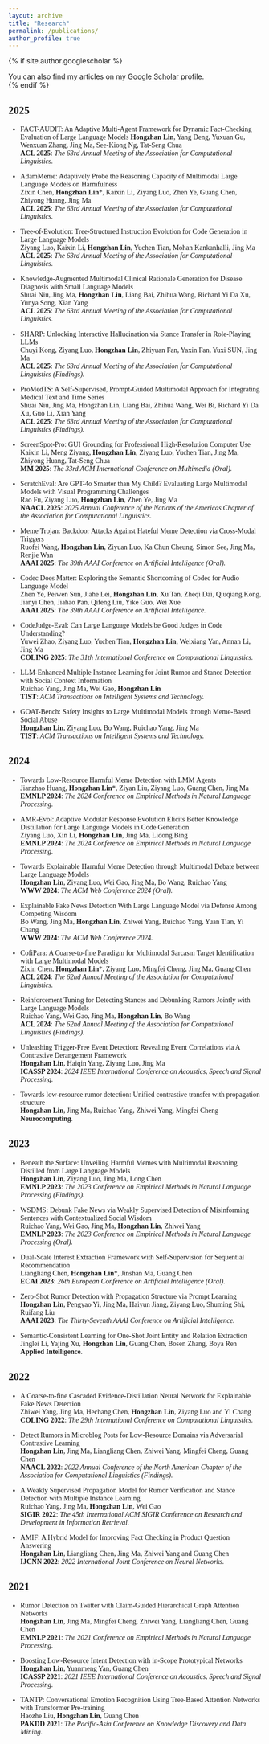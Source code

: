 ```yaml
---
layout: archive
title: "Research"
permalink: /publications/
author_profile: true
---
```


{% if site.author.googlescholar %}
  <div class="wordwrap">You can also find my articles on my <a href="{{site.author.googlescholar}}">Google Scholar</a> profile.</div>
{% endif %}

<span style="font-family: 'euclid';">

## 2025
- FACT-AUDIT: An Adaptive Multi-Agent Framework for Dynamic Fact-Checking Evaluation of Large Language Models
  **Hongzhan Lin**, Yang Deng, Yuxuan Gu, Wenxuan Zhang, Jing Ma, See-Kiong Ng, Tat-Seng Chua  
  **ACL 2025**: *The 63rd Annual Meeting of the Association for Computational Linguistics.*

- AdamMeme: Adaptively Probe the Reasoning Capacity of Multimodal Large Language Models on Harmfulness  
  Zixin Chen, **Hongzhan Lin**\*, Kaixin Li, Ziyang Luo, Zhen Ye, Guang Chen, Zhiyong Huang, Jing Ma  
  **ACL 2025**: *The 63rd Annual Meeting of the Association for Computational Linguistics.*

- Tree-of-Evolution: Tree-Structured Instruction Evolution for Code Generation in Large Language Models  
  Ziyang Luo, Kaixin Li, **Hongzhan Lin**, Yuchen Tian, Mohan Kankanhalli, Jing Ma  
  **ACL 2025**: *The 63rd Annual Meeting of the Association for Computational Linguistics.*

- Knowledge-Augmented Multimodal Clinical Rationale Generation for Disease Diagnosis with Small Language Models  
  Shuai Niu, Jing Ma, **Hongzhan Lin**, Liang Bai, Zhihua Wang, Richard Yi Da Xu, Yunya Song, Xian Yang  
  **ACL 2025**: *The 63rd Annual Meeting of the Association for Computational Linguistics.*

- SHARP: Unlocking Interactive Hallucination via Stance Transfer in Role-Playing LLMs  
  Chuyi Kong, Ziyang Luo, **Hongzhan Lin**, Zhiyuan Fan, Yaxin Fan, Yuxi SUN, Jing Ma  
  **ACL 2025**: *The 63rd Annual Meeting of the Association for Computational Linguistics (Findings).*

- ProMedTS: A Self-Supervised, Prompt-Guided Multimodal Approach for Integrating Medical Text and Time Series  
  Shuai Niu, Jing Ma, Hongzhan Lin, Liang Bai, Zhihua Wang, Wei Bi, Richard Yi Da Xu, Guo Li, Xian Yang  
  **ACL 2025**: *The 63rd Annual Meeting of the Association for Computational Linguistics (Findings).*

- ScreenSpot-Pro: GUI Grounding for Professional High-Resolution Computer Use  
  Kaixin Li, Meng Ziyang, **Hongzhan Lin**, Ziyang Luo, Yuchen Tian, Jing Ma, Zhiyong Huang, Tat-Seng Chua  
  **MM 2025**: *The 33rd ACM International Conference on Multimedia (Oral).*

- ScratchEval: Are GPT-4o Smarter than My Child? Evaluating Large Multimodal Models with Visual Programming Challenges  
  Rao Fu, Ziyang Luo, **Hongzhan Lin**, Zhen Ye, Jing Ma  
  **NAACL 2025**: *2025 Annual Conference of the Nations of the Americas Chapter of the Association for Computational Linguistics.*

- Meme Trojan: Backdoor Attacks Against Hateful Meme Detection via Cross-Modal Triggers  
  Ruofei Wang, **Hongzhan Lin**, Ziyuan Luo, Ka Chun Cheung, Simon See, Jing Ma, Renjie Wan  
  **AAAI 2025**: *The 39th AAAI Conference on Artificial Intelligence (Oral).*

- Codec Does Matter: Exploring the Semantic Shortcoming of Codec for Audio Language Model  
  Zhen Ye, Peiwen Sun, Jiahe Lei, **Hongzhan Lin**, Xu Tan, Zheqi Dai, Qiuqiang Kong, Jianyi Chen, Jiahao Pan, Qifeng Liu, Yike Guo, Wei Xue  
  **AAAI 2025**: *The 39th AAAI Conference on Artificial Intelligence.*

- CodeJudge-Eval: Can Large Language Models be Good Judges in Code Understanding?  
  Yuwei Zhao, Ziyang Luo, Yuchen Tian, **Hongzhan Lin**, Weixiang Yan, Annan Li, Jing Ma  
  **COLING 2025**: *The 31th International Conference on Computational Linguistics.*

- LLM-Enhanced Multiple Instance Learning for Joint Rumor and Stance Detection with Social Context Information  
  Ruichao Yang, Jing Ma, Wei Gao, **Hongzhan Lin**  
  **TIST**: *ACM Transactions on Intelligent Systems and Technology.*

- GOAT-Bench: Safety Insights to Large Multimodal Models through Meme-Based Social Abuse  
  **Hongzhan Lin**, Ziyang Luo, Bo Wang, Ruichao Yang, Jing Ma  
  **TIST**: *ACM Transactions on Intelligent Systems and Technology.*

## 2024
- Towards Low-Resource Harmful Meme Detection with LMM Agents  
  Jianzhao Huang, **Hongzhan Lin**\*, Ziyan Liu, Ziyang Luo, Guang Chen, Jing Ma  
  **EMNLP 2024**: *The 2024 Conference on Empirical Methods in Natural Language Processing.*

- AMR-Evol: Adaptive Modular Response Evolution Elicits Better Knowledge Distillation for Large Language Models in Code Generation  
  Ziyang Luo, Xin Li, **Hongzhan Lin**, Jing Ma, Lidong Bing  
  **EMNLP 2024**: *The 2024 Conference on Empirical Methods in Natural Language Processing.*

- Towards Explainable Harmful Meme Detection through Multimodal Debate between Large Language Models  
  **Hongzhan Lin**, Ziyang Luo, Wei Gao, Jing Ma, Bo Wang, Ruichao Yang  
  **WWW 2024**: *The ACM Web Conference 2024 (Oral).*

- Explainable Fake News Detection With Large Language Model via Defense Among Competing Wisdom  
  Bo Wang, Jing Ma, **Hongzhan Lin**, Zhiwei Yang, Ruichao Yang, Yuan Tian, Yi Chang  
  **WWW 2024**: *The ACM Web Conference 2024.*

- CofiPara: A Coarse-to-fine Paradigm for Multimodal Sarcasm Target Identification with Large Multimodal Models  
  Zixin Chen, **Hongzhan Lin**\*, Ziyang Luo, Mingfei Cheng, Jing Ma, Guang Chen  
  **ACL 2024**: *The 62nd Annual Meeting of the Association for Computational Linguistics.*

- Reinforcement Tuning for Detecting Stances and Debunking Rumors Jointly with Large Language Models  
  Ruichao Yang, Wei Gao, Jing Ma, **Hongzhan Lin**, Bo Wang  
  **ACL 2024**: *The 62nd Annual Meeting of the Association for Computational Linguistics (Findings).*

- Unleashing Trigger-Free Event Detection: Revealing Event Correlations via A Contrastive Derangement Framework  
  **Hongzhan Lin**, Haiqin Yang, Ziyang Luo, Jing Ma  
  **ICASSP 2024**: *2024 IEEE International Conference on Acoustics, Speech and Signal Processing.*

- Towards low-resource rumor detection: Unified contrastive transfer with propagation structure  
  **Hongzhan Lin**, Jing Ma, Ruichao Yang, Zhiwei Yang, Mingfei Cheng  
  **Neurocomputing**.

## 2023
- Beneath the Surface: Unveiling Harmful Memes with Multimodal Reasoning Distilled from Large Language Models  
  **Hongzhan Lin**, Ziyang Luo, Jing Ma, Long Chen  
  **EMNLP 2023**: *The 2023 Conference on Empirical Methods in Natural Language Processing (Findings).*

- WSDMS: Debunk Fake News via Weakly Supervised Detection of Misinforming Sentences with Contextualized Social Wisdom  
  Ruichao Yang, Wei Gao, Jing Ma, **Hongzhan Lin**, Zhiwei Yang  
  **EMNLP 2023**: *The 2023 Conference on Empirical Methods in Natural Language Processing (Oral).*

- Dual-Scale Interest Extraction Framework with Self-Supervision for Sequential Recommendation  
  Liangliang Chen, **Hongzhan Lin**\*, Jinshan Ma, Guang Chen  
  **ECAI 2023**: *26th European Conference on Artificial Intelligence (Oral).*

- Zero-Shot Rumor Detection with Propagation Structure via Prompt Learning  
  **Hongzhan Lin**, Pengyao Yi, Jing Ma, Haiyun Jiang, Ziyang Luo, Shuming Shi, Ruifang Liu  
  **AAAI 2023**: *The Thirty-Seventh AAAI Conference on Artificial Intelligence.*

- Semantic-Consistent Learning for One-Shot Joint Entity and Relation Extraction  
  Jinglei Li, Yajing Xu, **Hongzhan Lin**, Guang Chen, Bosen Zhang, Boya Ren  
  **Applied Intelligence**.

## 2022
- A Coarse-to-fine Cascaded Evidence-Distillation Neural Network for Explainable Fake News Detection  
  Zhiwei Yang, Jing Ma, Hechang Chen, **Hongzhan Lin**, Ziyang Luo and Yi Chang  
  **COLING 2022**: *The 29th International Conference on Computational Linguistics.*

- Detect Rumors in Microblog Posts for Low-Resource Domains via Adversarial Contrastive Learning  
  **Hongzhan Lin**, Jing Ma, Liangliang Chen, Zhiwei Yang, Mingfei Cheng, Guang Chen  
  **NAACL 2022**: *2022 Annual Conference of the North American Chapter of the Association for Computational Linguistics (Findings).*

- A Weakly Supervised Propagation Model for Rumor Verification and Stance Detection with Multiple Instance Learning  
  Ruichao Yang, Jing Ma, **Hongzhan Lin**, Wei Gao  
  **SIGIR 2022**: *The 45th International ACM SIGIR Conference on Research and Development in Information Retrieval.*

- AMIF: A Hybrid Model for Improving Fact Checking in Product Question Answering  
  **Hongzhan Lin**, Liangliang Chen, Jing Ma, Zhiwei Yang and Guang Chen  
  **IJCNN 2022**: *2022 International Joint Conference on Neural Networks.*

## 2021
- Rumor Detection on Twitter with Claim-Guided Hierarchical Graph Attention Networks  
  **Hongzhan Lin**, Jing Ma, Mingfei Cheng, Zhiwei Yang, Liangliang Chen, Guang Chen  
  **EMNLP 2021**: *The 2021 Conference on Empirical Methods in Natural Language Processing.*

- Boosting Low-Resource Intent Detection with in-Scope Prototypical Networks  
  **Hongzhan Lin**, Yuanmeng Yan, Guang Chen  
  **ICASSP 2021**: *2021 IEEE International Conference on Acoustics, Speech and Signal Processing.*

- TANTP: Conversational Emotion Recognition Using Tree-Based Attention Networks with Transformer Pre-training  
  Haozhe Liu, **Hongzhan Lin**, Guang Chen  
  **PAKDD 2021**: *The Pacific-Asia Conference on Knowledge Discovery and Data Mining.*

<span>
